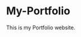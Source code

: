 # My-Portfolio
This is my Portfolio website.
         
         
          
                  
           
        
       
        
          
       
         
     
    
 
